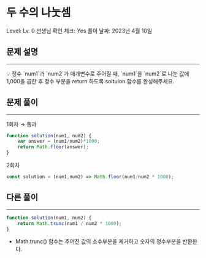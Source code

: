# 두 수의 나눗셈

Level: Lv. 0
선생님 확인 체크: Yes
풀이 날짜: 2023년 4월 10일

[](https://school.programmers.co.kr/learn/courses/30/lessons/120806)

## 문제 설명

---

<aside>
💡 정수 `num1`과 `num2`가 매개변수로 주어질 때, `num1`을 `num2`로 나눈 값에 1,000을 곱한 후 정수 부분을 return 하도록 soltuion 함수를 완성해주세요.

</aside>

## 문제 풀이

---

1회차 → 통과

```jsx
function solution(num1, num2) {
    var answer = (num1/num2)*1000;
    return Math.floor(answer);
}
```

2회차 

```jsx
const solution = (num1,num2) => Math.floor(num1/num2 * 1000);
```

## 다른 풀이

---

```jsx
function solution(num1, num2) {
    return Math.trunc(num1 / num2 * 1000);
}
```

- Math.trunc() 함수는 주어진 값의 소수부분을 제거하고 숫자의 정수부분을 반환한다.